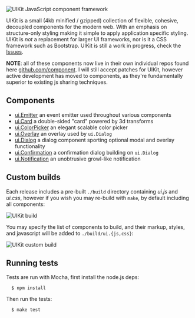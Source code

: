  ![UIKit JavaScript component framework](http://f.cl.ly/items/2j0m3D1l1T041S1k463L/Grab.png)

  UIKit is a small (4kb minified / gzipped) collection of flexible, cohesive, decoupled components for the modern web. With an emphasis on structure-only styling making it simple to apply application specific styling. UIKit is _not_ a replacement for larger UI frameworks, nor is it a CSS framework such as Bootstrap. UIKit is still a work in progress, check the [Issues](https://github.com/visionmedia/uikit/issues).

  __NOTE__: all of these components now live in their own individual repos found here [github.com/component](https://github.com/component). I will still accept patches for UIKit, however active development has moved to components, as they're fundamentally superior to existing js sharing techniques.

## Components

  - [ui.Emitter](https://github.com/visionmedia/uikit/tree/master/lib/components/emitter/emitter.js) an event emitter used throughout various components
  - [ui.Card](https://github.com/visionmedia/uikit/tree/master/lib/components/card/card.js) a double-sided "card" powered by 3d transforms
  - [ui.ColorPicker](https://github.com/visionmedia/uikit/tree/master/lib/components/color-picker/color-picker.js) an elegant scalable color picker
  - [ui.Overlay](https://github.com/visionmedia/uikit/tree/master/lib/components/overlay/overlay.js) an overlay used by `ui.Dialog`
  - [ui.Dialog](https://github.com/visionmedia/uikit/tree/master/lib/components/dialog/dialog.js) a dialog component sporting optional modal and overlay functionality
  - [ui.Confirmation](https://github.com/visionmedia/uikit/tree/master/lib/components/confirmation/confirmation.js) a confirmation dialog building on `ui.Dialog`
  - [ui.Notification](https://github.com/visionmedia/uikit/tree/master/lib/components/notification/notification.js) an unobtrusive growl-like notification

## Custom builds

  Each release includes a pre-built `./build` directory containing _ui.js_ and _ui.css_,
  however if you wish you may re-build with `make`, by default including all components:

  ![UIKit build](http://f.cl.ly/items/0Z040x2E2g2v2E1M2l38/Grab.png)

  You may specify the list of components to build, and their markup, styles, and javascript will be added to `./build/ui.{js,css}`:
  
  ![UIKit custom build](http://f.cl.ly/items/1B3C3g293y03372I1q1b/Grab.png)

## Running tests

  Tests are run with Mocha, first install the node.js deps:
  
      $ npm install

  Then run the tests:
  
      $ make test